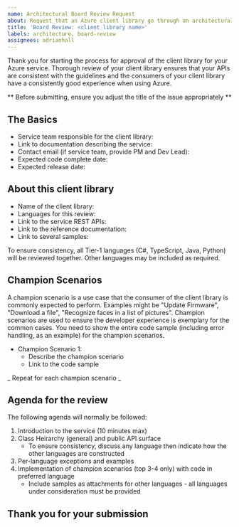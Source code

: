 ```yaml
---
name: Architectural Board Review Request
about: Request that an Azure client library go through an architectural board review
title: 'Board Review: <client library name>'
labels: architecture, board-review
assignees: adrianhall
---
```


Thank you for starting the process for approval of the client library for your Azure service.  Thorough review of your client library ensures that your APIs are consistent with the guidelines and the consumers of your client library have a consistently good experience when using Azure. 

** Before submitting, ensure you adjust the title of the issue appropriately **

## The Basics

* Service team responsible for the client library:
* Link to documentation describing the service:
* Contact email (if service team, provide PM and Dev Lead):
* Expected code complete date:
* Expected release date:

## About this client library

* Name of the client library:
* Languages for this review:
* Link to the service REST APIs:
* Link to the reference documentation:
* Link to several samples:

To ensure consistency, all Tier-1 languages (C#, TypeScript, Java, Python) will be reviewed together.  Other languages may be included as required.

## Champion Scenarios

A champion scenario is a use case that the consumer of the client library is commonly expected to perform.  Examples might be "Update Firmware", "Download a file", "Recognize faces in a list of pictures".  Champion scenarios are used to ensure the developer experience is exemplary for the common cases.  You need to show the entire code sample (including error handling, as an example) for the champion scenarios.

* Champion Scenario 1:
    * Describe the champion scenario
    * Link to the code sample

_ Repeat for each champion scenario _

## Agenda for the review

The following agenda will normally be followed:

1. Introduction to the service (10 minutes max)
2. Class Heirarchy (general) and public API surface
    * To ensure consistency, discuss any language then indicate how the other languages are constructed
3. Per-language exceptions and examples
4. Implementation of champion scenarios (top 3-4 only) with code in preferred language
    * Include samples as attachments for other languages - all languages under consideration must be provided

## Thank you for your submission
    